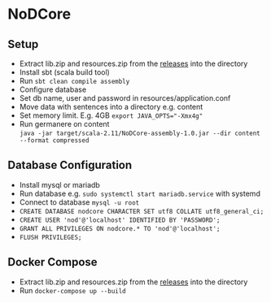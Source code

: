 # NoDCore

## Setup
- Extract lib.zip and resources.zip from the [releases](https://github.com/uhh-lt/NoDCore/releases) into the directory
- Install sbt (scala build tool)
- Run `sbt clean compile assembly`
- Configure database
- Set db name, user and password in resources/application.conf
- Move data with sentences into a directory e.g. content
- Set memory limit. E.g. 4GB `export JAVA_OPTS="-Xmx4g"`
- Run germanere on content \
 `java -jar target/scala-2.11/NoDCore-assembly-1.0.jar --dir content --format compressed`


## Database Configuration
- Install mysql or mariadb
- Run database e.g. `sudo systemctl start mariadb.service` with systemd
- Connect to database `mysql -u root`
- `CREATE DATABASE nodcore CHARACTER SET utf8 COLLATE utf8_general_ci;`
- `CREATE USER 'nod'@'localhost' IDENTIFIED BY 'PASSWORD';`
- `GRANT ALL PRIVILEGES ON nodcore.* TO 'nod'@'localhost';`
- `FLUSH PRIVILEGES;`

## Docker Compose
- Extract lib.zip and resources.zip from the [releases](https://github.com/uhh-lt/NoDCore/releases) into the directory
- Run `docker-compose up --build`
